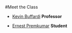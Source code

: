 #Meet the Class

* [Kevin Buffardi](kevin.md) **Professor**

* [Ernest Premkumar](ernest.md) **Student**
